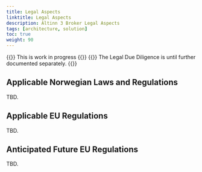 ```yaml
---
title: Legal Aspects
linktitle: Legal Aspects
description: Altinn 3 Broker Legal Aspects
tags: [architecture, solution]
toc: true
weight: 90
---
```

{{<notice warning>}} <!-- info -->
This is work in progress
{{</notice>}}
{{<notice note>}} <!-- info -->
The Legal Due Diligence is until further documented separately.
{{</notice>}}

## Applicable Norwegian Laws and Regulations
TBD.

## Applicable EU Regulations
TBD.

## Anticipated Future EU Regulations
TBD.